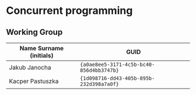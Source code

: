 # Concurrent programming

## Working Group

| Name Surname (initials) | GUID                                     |
| ----------------------- | ---------------------------------------- |
| Jakub Janocha           | `{a0ae8ee5-3171-4c5b-bc40-856d4bb3747b}` |
| Kacper Pastuszka        | `{1d098716-dd43-405b-895b-232d398a7a0f}` |
